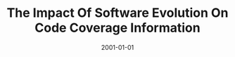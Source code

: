 ---
title: "The Impact Of Software Evolution On Code Coverage Information"
date: 2001-01-01
venue: "2001 International Conference on Software Maintenance, ICSM 2001, Florence, Italy, November 6-10, 2001"
paperurl: https://doi.org/10.1109/ICSM.2001.972727
authors: "Sebastian G Elbaum, David Gable and Gregg Rothermel"
---